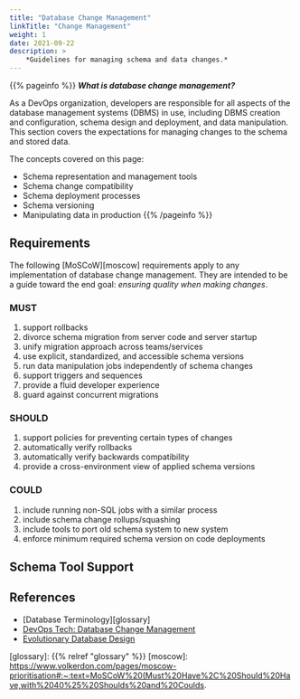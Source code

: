 ```yaml
---
title: "Database Change Management"
linkTitle: "Change Management"
weight: 1
date: 2021-09-22
description: >
    *Guidelines for managing schema and data changes.*
---
```


{{% pageinfo %}}
_**What is database change management?**_

As a DevOps organization, developers are responsible for all aspects of the database management systems (DBMS) in use, including DBMS creation and configuration, schema design and deployment, and data manipulation. This section covers the expectations for managing changes to the schema and stored data.

The concepts covered on this page:
- Schema representation and management tools
- Schema change compatibility
- Schema deployment processes
- Schema versioning
- Manipulating data in production
{{% /pageinfo %}}

## Requirements

The following [MoSCoW][moscow] requirements apply to any implementation of database change management. They are intended to be a guide toward the end goal: _ensuring quality when making changes_.

### MUST

1. support rollbacks
1. divorce schema migration from server code and server startup
1. unify migration approach across teams/services
1. use explicit, standardized, and accessible schema versions
1. run data manipulation jobs independently of schema changes
1. support triggers and sequences
1. provide a fluid developer experience
1. guard against concurrent migrations

### SHOULD

1. support policies for preventing certain types of changes
2. automatically verify rollbacks
1. automatically verify backwards compatibility
3. provide a cross-environment view of applied schema versions

### COULD

1. include running non-SQL jobs with a similar process
2. include schema change rollups/squashing
3. include tools to port old schema system to new system
4. enforce minimum required schema version on code deployments

## Schema Tool Support

## References
- [Database Terminology][glossary]
- [DevOps Tech: Database Change Management](https://cloud.google.com/architecture/devops/devops-tech-database-change-management)
- [Evolutionary Database Design](https://www.martinfowler.com/articles/evodb.html)

[glossary]: {{% relref "glossary" %}}
[moscow]: https://www.volkerdon.com/pages/moscow-prioritisation#:~:text=MoSCoW%20(Must%20Have%2C%20Should%20Have,with%2040%25%20Shoulds%20and%20Coulds.
